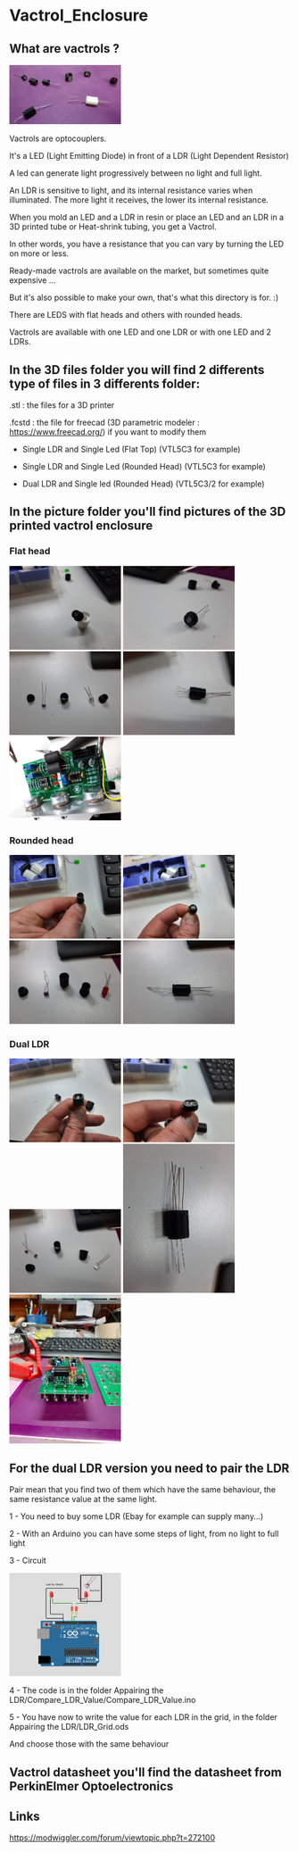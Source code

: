 # Vactrol_Enclosure

## What are vactrols ?

<img src='Pictures/Family.jpg' width='200px'/>

Vactrols are optocouplers.

It's a LED (Light Emitting Diode) in front of a LDR (Light Dependent Resistor)

A led can generate light progressively between no light and full light.

An LDR is sensitive to light, and its internal resistance varies when illuminated. The more light it receives, the lower its internal resistance.

When you mold an LED and a LDR in resin or place an LED and an LDR in a 3D printed tube or Heat-shrink tubing, you get a Vactrol.

In other words, you have a resistance that you can vary by turning the LED on more or less.

Ready-made vactrols are available on the market, but sometimes quite expensive ...

But it's also possible to make your own, that's what this directory is for. :)

There are LEDS with flat heads and others with rounded heads.

Vactrols are available with one LED and one LDR or with one LED and 2 LDRs.


## In the 3D files folder you will find 2 differents type of files in 3 differents folder:

.stl : the files for a 3D printer

.fcstd : the file for freecad (3D parametric modeler : https://www.freecad.org/) if you want to modify them

* Single LDR and Single Led (Flat Top) (VTL5C3 for example)

* Single LDR and Single Led (Rounded Head) (VTL5C3 for example)

* Dual LDR and Single led (Rounded Head) (VTL5C3/2 for example)


## In the picture folder you'll find pictures of the 3D printed vactrol enclosure

### Flat head

<img src='Pictures/Single led single LDR Flat head/Led.jpg' width='200px'/>

<img src='Pictures/Single led single LDR Flat head/LDR.jpg' width='200px'/>

<img src='Pictures/Single led single LDR Flat head/All Components.jpg' width='200px'/>

<img src='Pictures/Single led single LDR Flat head/Assembly.jpg' width='200px'/>

<img src='Pictures/Single led single LDR Flat head/Vactrol On Board.jpg' width='200px'/>


### Rounded head

<img src='Pictures/Single led single LDR Round head/Led.jpg' width='200px'/>

<img src='Pictures/Single led single LDR Round head/LDR.jpg' width='200px'/>

<img src='Pictures/Single led single LDR Round head/All Components.jpg' width='200px'/>

<img src='Pictures/Single led single LDR Round head/Assembly.jpg' width='200px'/>

### Dual LDR

<img src='Pictures/Single led dual LDR Round head/Led.jpg' width='200px'/>

<img src='Pictures/Single led dual LDR Round head/LDR.jpg' width='200px'/>

<img src='Pictures/Single led dual LDR Round head/All Components.jpg' width='200px'/>

<img src='Pictures/Single led dual LDR Round head/Assembly.jpg' width='200px'/>

<img src='Pictures/Single led dual LDR Round head/Vactrol On Board.jpg' width='200px'/>


## For the dual LDR version you need to pair the LDR

Pair mean that you find two of them which have the same behaviour, the same resistance value at the same light.

1 - You need to buy some LDR (Ebay for example can supply many...)

2 - With an Arduino you can have some steps of light, from no light to full light

3 - Circuit

<img src='Appairing the LDR/Pair the LDR Schema.png' width='200px'/>

4 - The code is in the folder Appairing the LDR/Compare_LDR_Value/Compare_LDR_Value.ino

5 - You have now to write the value for each LDR in the grid, in the folder Appairing the LDR/LDR_Grid.ods

And choose those with the same behaviour


## Vactrol datasheet you'll find the datasheet from PerkinElmer Optoelectronics

## Links

https://modwiggler.com/forum/viewtopic.php?t=272100
